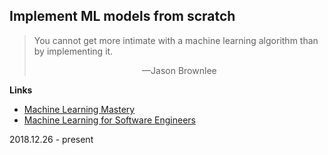 ## Implement ML models from scratch
> You cannot get more intimate with a machine learning algorithm than by implementing it.
> <p align='middle'>&mdash;Jason Brownlee</p>

**Links**
- [Machine Learning Mastery](https://machinelearningmastery.com/)
- [Machine Learning for Software Engineers](https://www.codementor.io/zuzoovn/how-i-plan-to-become-a-machine-learning-engineer-a4metbcuk)

2018.12.26 - present
